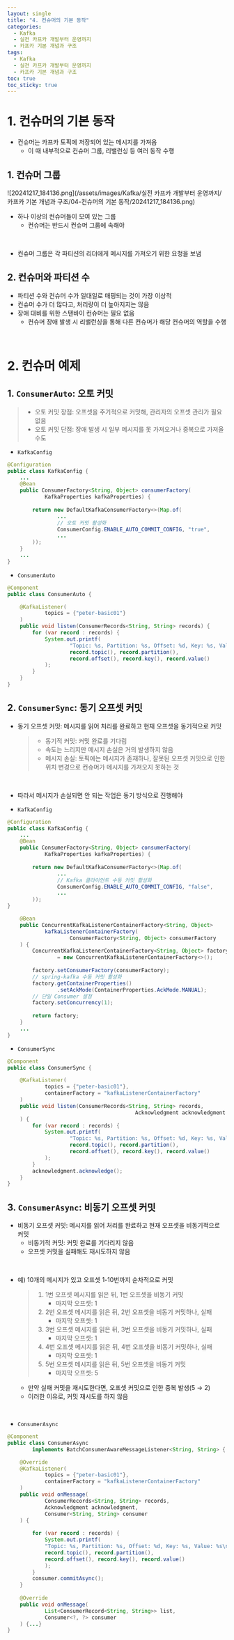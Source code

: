 ```yaml
---
layout: single
title: "4. 컨슈머의 기본 동작"
categories:
  - Kafka
  - 실전 카프카 개발부터 운영까지
  - 카프카 기본 개념과 구조
tags:
  - Kafka
  - 실전 카프카 개발부터 운영까지
  - 카프카 기본 개념과 구조
toc: true
toc_sticky: true
---
```

# 1. 컨슈머의 기본 동작

- 컨슈머는 카프카 토픽에 저장되어 있는 메시지를 가져옴
  - 이 때 내부적으로 컨슈머 그룹, 리밸런싱 등 여러 동작 수행



## 1. 컨슈머 그룹

![20241217_184136.png](/assets/images/Kafka/실전 카프카 개발부터 운영까지/카프카 기본 개념과 구조/04-컨슈머의 기본 동작/20241217_184136.png)

- 하나 이상의 컨슈머들이 모여 있는 그룹
    - 컨슈머는 반드시 컨슈머 그룹에 속해야

<br>

- 컨슈머 그룹은 각 파티션의 리더에게 메시지를 가져오기 위한 요청을 보냄



## 2. 컨슈머와 파티션 수

- 파티션 수와 컨슈머 수가 일대일로 매핑되는 것이 가장 이상적
- 컨슈머 수가 더 많다고, 처리량이 더 높아지지는 않음
- 장애 대비를 위한 스탠바이 컨슈머는 필요 없음
    - 컨슈머 장애 발생 시 리밸런싱을 통해 다른 컨슈머가 해당 컨슈머의 역할을 수행

<br>

# 2. 컨슈머 예제

## 1. `ConsumerAuto`: 오토 커밋

> - 오토 커밋 장점: 오프셋을 주기적으로 커밋해, 관리자의 오프셋 관리가 필요 없음
> - 오토 커밋 단점: 장애 발생 시 일부 메시지를 못 가져오거나 중복으로 가져올 수도
>



- `KafkaConfig`

```java
@Configuration
public class KafkaConfig {
	...
	@Bean
	public ConsumerFactory<String, Object> consumerFactory(
			KafkaProperties kafkaProperties) {
			
		return new DefaultKafkaConsumerFactory<>(Map.of(
				...
				// 오토 커밋 활성화
				ConsumerConfig.ENABLE_AUTO_COMMIT_CONFIG, "true",
				...
		));
	}
	...
}
```



- `ConsumerAuto`

```java
@Component
public class ConsumerAuto {

	@KafkaListener(
			topics = {"peter-basic01"}
	)
	public void listen(ConsumerRecords<String, String> records) {
		for (var record : records) {
			System.out.printf(
					"Topic: %s, Partition: %s, Offset: %d, Key: %s, Value: %s\n",
					record.topic(), record.partition(), 
					record.offset(), record.key(), record.value()
			);
		}
	}
}

```



## 2. `ConsumerSync`: 동기 오프셋 커밋

- 동기 오프셋 커밋: 메시지를 읽어 처리를 완료하고 현재 오프셋을 동기적으로 커밋
    > - 동기적 커밋: 커밋 완료를 기다림
    > - 속도는 느리지만 메시지 손실은 거의 발생하지 않음
    > - 메시지 손실: 토픽에는 메시지가 존재하나, 잘못된 오프셋 커밋으로 인한 위치 변경으로 컨슈머가 메시지를 가져오지 못하는 것

<br>

- 따라서 메시지가 손실되면 안 되는 작업은 동기 방식으로 진행해야



- `KafkaConfig`

```java
@Configuration
public class KafkaConfig {
	...
	@Bean
	public ConsumerFactory<String, Object> consumerFactory(
			KafkaProperties kafkaProperties) {
			
		return new DefaultKafkaConsumerFactory<>(Map.of(
				...
				// Kafka 클라이언트 수동 커밋 활성화
				ConsumerConfig.ENABLE_AUTO_COMMIT_CONFIG, "false",
				...
		));
}

	@Bean
	public ConcurrentKafkaListenerContainerFactory<String, Object> 
			kafkaListenerContainerFactory(
					ConsumerFactory<String, Object> consumerFactory
	) {
		ConcurrentKafkaListenerContainerFactory<String, Object> factory
				= new ConcurrentKafkaListenerContainerFactory<>();
		
		factory.setConsumerFactory(consumerFactory);
		// spring-kafka 수동 커밋 활성화
		factory.getContainerProperties()
				.setAckMode(ContainerProperties.AckMode.MANUAL); 
		// 단일 Consumer 설정
		factory.setConcurrency(1);
		
		return factory;
	}
	...
}
```

- `ConsumerSync`

```java
@Component
public class ConsumerSync {

	@KafkaListener(
			topics = {"peter-basic01"},
			containerFactory = "kafkaListenerContainerFactory"
	)
	public void listen(ConsumerRecords<String, String> records, 
										 Acknowledgment acknowledgment
	) {
		for (var record : records) {
			System.out.printf(
					"Topic: %s, Partition: %s, Offset: %d, Key: %s, Value: %s\n",
					record.topic(), record.partition(), 
					record.offset(), record.key(), record.value()
			);
		}
		acknowledgment.acknowledge();
	}
}
```



## 3. `ConsumerAsync`: 비동기 오프셋 커밋

- 비동기 오프셋 커밋: 메시지를 읽어 처리를 완료하고 현재 오프셋을 비동기적으로 커밋
    - 비동기적 커밋: 커밋 완료를 기다리지 않음
    - 오프셋 커밋을 실패해도 재시도하지 않음

<br>

- 예) 10개의 메시지가 있고 오프셋 1-10번까지 순차적으로 커밋

    > 1. 1번 오프셋 메시지를 읽은 뒤, 1번 오프셋을 비동기 커밋
    >     - 마지막 오프셋: 1
    > 2. 2번 오프셋 메시지를 읽은 뒤, 2번 오프셋을 비동기 커밋하나, 실패
    >     - 마지막 오프셋: 1
    > 3. 3번 오프셋 메시지를 읽은 뒤, 3번 오프셋을 비동기 커밋하나, 실패
    >     - 마지막 오프셋: 1
    > 4. 4번 오프셋 메시지를 읽은 뒤, 4번 오프셋을 비동기 커밋하나, 실패
    >     - 마지막 오프셋: 1
    > 5. 5번 오프셋 메시지를 읽은 뒤, 5번 오프셋을 비동기 커밋
    >     - 마지막 오프셋: 5

    

    - 만약 실패 커밋을 재시도한다면, 오프셋 커밋으로 인한 중복 발생(5 → 2)
    - 이러한 이유로, 커밋 재시도를 하지 않음

<br>

- `ConsumerAsync`

```java
@Component
public class ConsumerAsync 
		implements BatchConsumerAwareMessageListener<String, String> {

	@Override
	@KafkaListener(
			topics = {"peter-basic01"},
			containerFactory = "kafkaListenerContainerFactory"
	)
	public void onMessage(
			ConsumerRecords<String, String> records, 
			Acknowledgment acknowledgment, 
			Consumer<String, String> consumer
	) {
			
		for (var record : records) {
			System.out.printf(
			"Topic: %s, Partition: %s, Offset: %d, Key: %s, Value: %s\n",
			record.topic(), record.partition(),
			record.offset(), record.key(), record.value()
			);
		}
		consumer.commitAsync();
	}
	
	@Override
	public void onMessage(
			List<ConsumerRecord<String, String>> list, 
			Consumer<?, ?> consumer
	) {...}
}

```